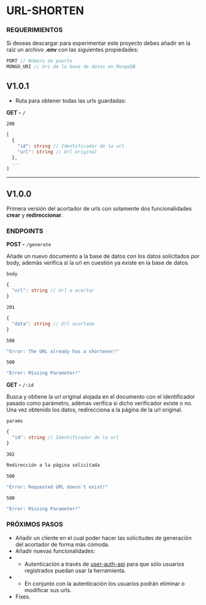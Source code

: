 # URL-SHORTEN


### REQUERIMIENTOS
Si deseas descargar para experimentar este proyecto debes añadir en la raíz un archivo **.env** con las siguientes propiedades:
```Typescript
PORT // Número de puerto
MONGO_URI // Uri de la base de datos en MongoDB
```

## V1.0.1
- Ruta para obtener todas las urls guardadas:

**GET -** ``/``

``200``
```Typescript
[
  {
    "id": string // Identificador de la url
    "url": string // Url original
  },
  ...
]
```

---

## V1.0.0
Primera versión del acortador de urls con solamente dos funcionalidades **crear** y **redireccionar**.

### ENDPOINTS
**POST -** ``/generate``

Añade un nuevo documento a la base de datos con los datos solicitados por body, además verifica si la url en cuestión ya existe en la base de datos.

``body``
```Typescript
{
  "url": string // Url a acortar
}
```
``201``
```Typescript
{
  "data": string // Url acortada
}
```
``500``
```Typescript
"Error: The URL already has a shortener!"
```
``500``
```Typescript
"Error: Missing Parameter!"
```

**GET -** ``/:id``

Busca y obtiene la url original alojada en el documento con el identificador pasado como parámetro, adémas verifica si dicho verificador existe o no. Una vez obtenido los datos, redirecciona a la página de la url original.

``params``
```Typescript
{
  "id": string // Identificador de la url
}
```
``302``
```Typescript
Redirección a la página solicitada
```
``500``
```Typescript
"Error: Requested URL doesn't exist!"
```
``500``
```Typescript
"Error: Missing Parameter!"
```

### PRÓXIMOS PASOS
- Añadir un cliente en el cual poder hacer las solicitudes de generación del acortador de forma más cómoda.
- Añadir nuevas funcionalidades:
- - Autenticación a través de [user-auth-api](https://github.com/GusEngers/user-auth-api) para que sólo usuarios registrados puedan usar la herramienta.
- - En conjunto con la autenticación los usuarios podrán eliminar o modificar sus urls.
- Fixes.